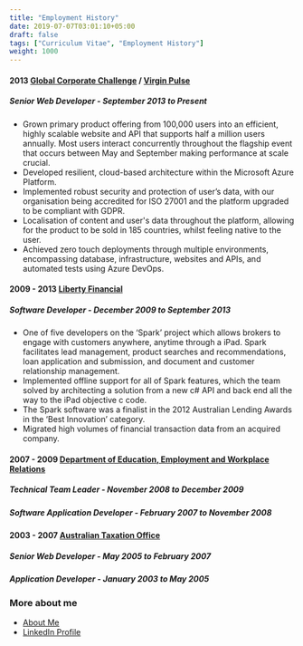 ```yaml
---
title: "Employment History"
date: 2019-07-07T03:01:10+05:00
draft: false
tags: ["Curriculum Vitae", "Employment History"]
weight: 1000
---
```


#### 2013 [Global Corporate Challenge](https://www.linkedin.com/company/global-corporate-challenge/) / [Virgin Pulse](https://www.linkedin.com/company/virgin-pulse/) 

##### Senior Web Developer - September 2013 to Present

- Grown primary product offering from 100,000 users into an efficient, highly scalable website and API that supports half a million users annually.  Most users interact concurrently throughout the flagship event that occurs between May and September making performance at scale crucial.
- Developed resilient, cloud-based architecture within the Microsoft Azure Platform.
- Implemented robust security and protection of user’s data, with our organisation being accredited for ISO 27001 and the platform upgraded to be compliant with GDPR. 
- Localisation of content and user's data throughout the platform, allowing for the product to be sold in 185 countries, whilst feeling native to the user. 
- Achieved zero touch deployments through multiple environments, encompassing database, infrastructure, websites and APIs, and automated tests using Azure DevOps.

#### 2009 - 2013 [Liberty Financial](https://www.linkedin.com/company/liberty-financial-pty-ltd/)

##### Software Developer - December 2009 to September 2013

- One of five developers on the ‘Spark’ project which allows brokers to engage with customers anywhere, anytime through a iPad.  Spark facilitates lead management, product searches and recommendations, loan application and submission, and document and customer relationship management.
- Implemented offline support for all of Spark features, which the team solved by architecting a solution from a new c# API and back end all the way to the iPad objective c code.
- The Spark software was a finalist in the 2012 Australian Lending Awards in the ‘Best Innovation’ category.
- Migrated high volumes of financial transaction data from an acquired company.

#### 2007 - 2009 [Department of Education, Employment and Workplace Relations](https://www.linkedin.com/company/deptartment-of-education-employment--and-workplace-relations/about/)

##### Technical Team Leader - November 2008 to December 2009

##### Software Application Developer - February 2007 to November 2008

#### 2003 - 2007 [Australian Taxation Office](https://www.linkedin.com/company/australian-taxation-office/)

##### Senior Web Developer - May 2005 to February 2007

##### Application Developer - January 2003 to May 2005


### More about me
- [About Me](/about/me)
- [LinkedIn Profile](https://www.linkedin.com/in/palmer-andy/)